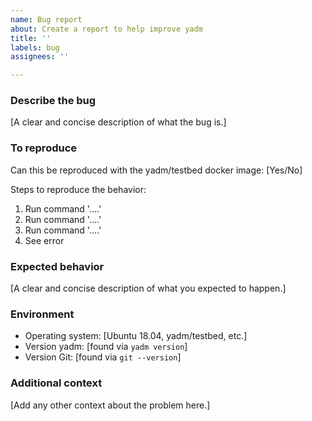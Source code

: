 ```yaml
---
name: Bug report
about: Create a report to help improve yadm
title: ''
labels: bug
assignees: ''

---
```

<!--
Before submitting, please search open and closed issues at
https://github.com/yadm-dev/yadm/issues to avoid duplication.

If you have found a security vulnerability, do NOT open an issue.
Email yadm@yadm.io instead.
-->

### Describe the bug

[A clear and concise description of what the bug is.]

### To reproduce

Can this be reproduced with the yadm/testbed docker image: [Yes/No]
<!--
Consider trying to reproduce the bug inside a docker container using the
yadm/testbed docker image. https://hub.docker.com/r/yadm/testbed

The easiest way to start this container, is to clone the yadm-dev/yadm
repo, and use the "scripthost" make target. For example:

  $ git clone https://github.com/yadm-dev/yadm.git
  $ cd yadm
  $ make scripthost version=1.11.0
  Starting scripthost version="1.11.0" (recording script)
  root@scripthost:~# ### run commands which
  root@scripthost:~# ### demonstrate the problem
  root@scripthost:~# ### a succinct set of commands is best
  root@scripthost:~# exit
  logout

  Script saved to script.gz
  $

A script like this can be useful to developers to make a repeatable test for the
problem. You can attach a script.gz file to an issue.
https://help.github.com/en/articles/file-attachments-on-issues-and-pull-requests
-->

Steps to reproduce the behavior:

1. Run command '....'
2. Run command '....'
3. Run command '....'
4. See error

### Expected behavior

[A clear and concise description of what you expected to happen.]

### Environment

 - Operating system: [Ubuntu 18.04, yadm/testbed, etc.]
 - Version yadm: [found via `yadm version`]
 - Version Git: [found via `git --version`]

### Additional context

[Add any other context about the problem here.]
